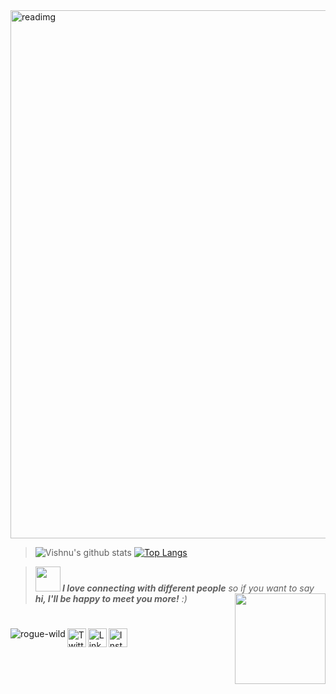<img width="845" alt="readimg" src="https://user-images.githubusercontent.com/42809447/88464422-3b37ec80-ced8-11ea-9c96-ab895a3fab94.png">

>![Vishnu's github stats](https://github-readme-stats.vercel.app/api?username=rogue-wild&show_icons=true&line_height=40&title_color=03910a&icon_color=03910a&text_color=525252&bg_color=e3fffb)
[![Top Langs](https://github-readme-stats.vercel.app/api/top-langs/?username=rogue-wild&hide=html,css&show_icons=true&title_color=03910a&icon_color=03910a&text_color=525252&bg_color=e3fffb)](https://github.com/rogue-wild/github-readme-stats)

><span><img src="https://media.giphy.com/media/LnQjpWaON8nhr21vNW/giphy.gif" width="40"><em><b> I love connecting with different people</b> so if you want to say <b>hi, I'll be happy to meet you more!</b> :)</em><a href="https://rogue-wild.github.io/New-CV/"><img align='right' src='https://media.giphy.com/media/bcKmIWkUMCjVm/giphy.gif' width='145"'></a></span>
#
<span><img align="left" src="https://komarev.com/ghpvc/?username=rogue-wild" alt="rogue-wild"/>
  <a href="https://twitter.com/rogue_wild_"><img align="left" alt="Twitter" width="30px" src="https://image.flaticon.com/icons/svg/2111/2111688.svg" /></a>  <a href="http://www.linkedin.com/in/vishnu-bhagwat-38a073185"><img align="left" alt="Linkedin" width="30px" src="https://image.flaticon.com/icons/svg/174/174857.svg" /></a>  <a href="https://www.instagram.com/rogue.wild_/"><img align="left" alt="Instagram" width="30px" src="https://image.flaticon.com/icons/svg/2111/2111463.svg" /></a>
</span>
 


